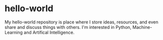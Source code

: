 # hello-world
My hello-world repository is place where I store ideas, resources, and even share and discuss things with others.
I'm interested in Python, Machine-Learning and Artifical Intelligence.
